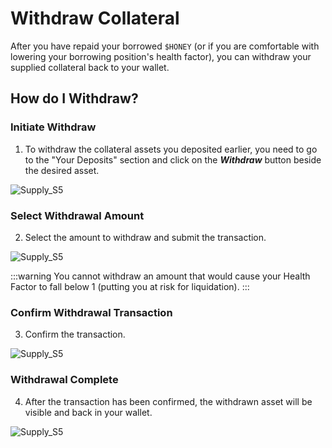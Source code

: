 # Withdraw Collateral

After you have repaid your borrowed `$HONEY` (or if you are comfortable with lowering your borrowing position's health factor), you can withdraw your supplied collateral back to your wallet.

## How do I Withdraw?

### Initiate Withdraw

1. To withdraw the collateral assets you deposited earlier, you need to go to the "Your Deposits" section and click on the **_Withdraw_** button beside the desired asset.

![Supply_S5](/assets/how_to_withdraw_1.png)

### Select Withdrawal Amount

2. Select the amount to withdraw and submit the transaction.

![Supply_S5](/assets/how_to_withdraw_2.png)

:::warning
You cannot withdraw an amount that would cause your Health Factor to fall below 1 (putting you at risk for liquidation).
:::

### Confirm Withdrawal Transaction

3. Confirm the transaction.

![Supply_S5](/assets/how_to_withdraw_3.png)

### Withdrawal Complete

4. After the transaction has been confirmed, the withdrawn asset will be visible and back in your wallet.

![Supply_S5](/assets/how_to_withdraw_4.png)
